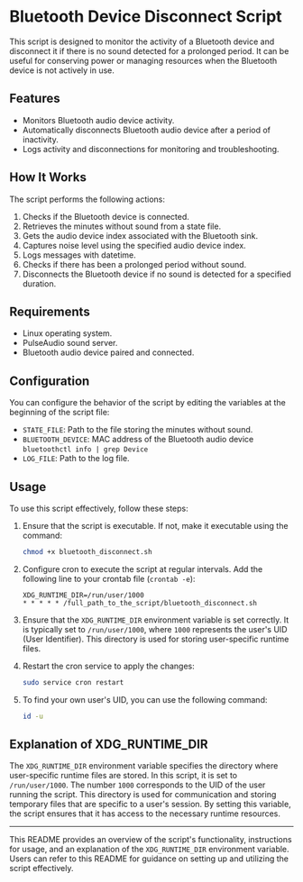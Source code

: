 # Bluetooth Device Disconnect Script

This script is designed to monitor the activity of a Bluetooth device and disconnect it if there is no sound detected for a prolonged period. It can be useful for conserving power or managing resources when the Bluetooth device is not actively in use.

## Features

- Monitors Bluetooth audio device activity.
- Automatically disconnects Bluetooth audio device after a period of inactivity.
- Logs activity and disconnections for monitoring and troubleshooting.


## How It Works

The script performs the following actions:

1. Checks if the Bluetooth device is connected.
2. Retrieves the minutes without sound from a state file.
3. Gets the audio device index associated with the Bluetooth sink.
4. Captures noise level using the specified audio device index.
5. Logs messages with datetime.
6. Checks if there has been a prolonged period without sound.
7. Disconnects the Bluetooth device if no sound is detected for a specified duration.

## Requirements

- Linux operating system.
- PulseAudio sound server.
- Bluetooth audio device paired and connected.

## Configuration

You can configure the behavior of the script by editing the variables at the beginning of the script file:

- `STATE_FILE`: Path to the file storing the minutes without sound.
- `BLUETOOTH_DEVICE`: MAC address of the Bluetooth audio device `bluetoothctl info | grep Device`
- `LOG_FILE`: Path to the log file.


## Usage

To use this script effectively, follow these steps:

1. Ensure that the script is executable. If not, make it executable using the command:
   ```bash
   chmod +x bluetooth_disconnect.sh
   ```

2. Configure cron to execute the script at regular intervals. Add the following line to your crontab file (`crontab -e`):
   ```cron
   XDG_RUNTIME_DIR=/run/user/1000
   * * * * * /full_path_to_the_script/bluetooth_disconnect.sh
   ```

3. Ensure that the `XDG_RUNTIME_DIR` environment variable is set correctly. It is typically set to `/run/user/1000`, where `1000` represents the user's UID (User Identifier). This directory is used for storing user-specific runtime files.

4. Restart the cron service to apply the changes:
   ```bash
   sudo service cron restart
   ```

5. To find your own user's UID, you can use the following command:
   ```bash
   id -u
   ```

## Explanation of XDG_RUNTIME_DIR

The `XDG_RUNTIME_DIR` environment variable specifies the directory where user-specific runtime files are stored. In this script, it is set to `/run/user/1000`. The number `1000` corresponds to the UID of the user running the script. This directory is used for communication and storing temporary files that are specific to a user's session. By setting this variable, the script ensures that it has access to the necessary runtime resources.

---

This README provides an overview of the script's functionality, instructions for usage, and an explanation of the `XDG_RUNTIME_DIR` environment variable. Users can refer to this README for guidance on setting up and utilizing the script effectively.
